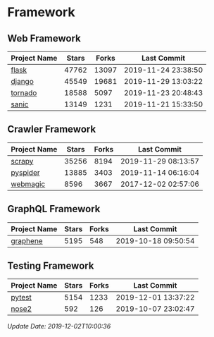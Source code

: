 # Framework

## Web Framework

| Project Name | Stars | Forks | Last Commit |
| ------------ | ----- | ----- | ----------- |
| [flask](https://github.com/pallets/flask) | 47762 | 13097 | 2019-11-24 23:38:50 |
| [django](https://github.com/django/django) | 45549 | 19681 | 2019-11-29 13:03:22 |
| [tornado](https://github.com/tornadoweb/tornado) | 18588 | 5097 | 2019-11-23 20:48:43 |
| [sanic](https://github.com/huge-success/sanic) | 13149 | 1231 | 2019-11-21 15:33:50 |

## Crawler Framework

| Project Name | Stars | Forks | Last Commit |
| ------------ | ----- | ----- | ----------- |
| [scrapy](https://github.com/scrapy/scrapy) | 35256 | 8194 | 2019-11-29 08:13:57 |
| [pyspider](https://github.com/binux/pyspider) | 13885 | 3403 | 2019-11-14 06:16:04 |
| [webmagic](https://github.com/code4craft/webmagic) | 8596 | 3667 | 2017-12-02 02:57:06 |

## GraphQL Framework

| Project Name | Stars | Forks | Last Commit |
| ------------ | ----- | ----- | ----------- |
| [graphene](https://github.com/graphql-python/graphene) | 5195 | 548 | 2019-10-18 09:50:54 |

## Testing Framework

| Project Name | Stars | Forks | Last Commit |
| ------------ | ----- | ----- | ----------- |
| [pytest](https://github.com/pytest-dev/pytest) | 5154 | 1233 | 2019-12-01 13:37:22 |
| [nose2](https://github.com/nose-devs/nose2) | 592 | 126 | 2019-10-07 23:02:47 |

*Update Date: 2019-12-02T10:00:36*